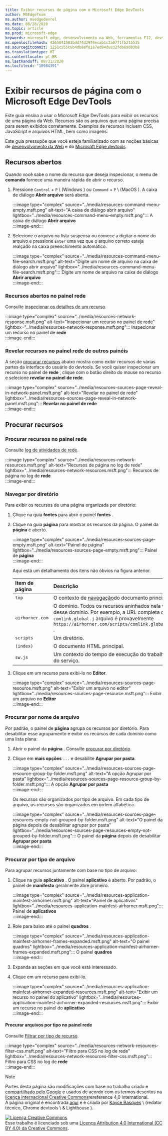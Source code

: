 ```yaml
---
title: Exibir recursos de página com o Microsoft Edge DevTools
author: MSEdgeTeam
ms.author: msedgedevrel
ms.date: 08/28/2020
ms.topic: article
ms.prod: microsoft-edge
keywords: microsoft edge, desenvolvimento na Web, ferramentas F12, devtools
ms.openlocfilehash: 4265841501bdd74d2976ecab1c2a07f1fb215535
ms.sourcegitcommit: 1251c555c6b4db8ef8187ed94d8832fdb89d03b8
ms.translationtype: MT
ms.contentlocale: pt-BR
ms.lasthandoff: 08/31/2020
ms.locfileid: "10984391"
---
```

<!-- Copyright Kayce Basques 

   Licensed under the Apache License, Version 2.0 (the "License");
   you may not use this file except in compliance with the License.
   You may obtain a copy of the License at

       https://www.apache.org/licenses/LICENSE-2.0

   Unless required by applicable law or agreed to in writing, software
   distributed under the License is distributed on an "AS IS" BASIS,
   WITHOUT WARRANTIES OR CONDITIONS OF ANY KIND, either express or implied.
   See the License for the specific language governing permissions and
   limitations under the License.  -->  





# Exibir recursos de página com o Microsoft Edge DevTools   

  

Este guia ensina a usar o Microsoft Edge DevTools para exibir os recursos de uma página da Web.  Recursos são os arquivos que uma página precisa para serem exibidos corretamente.  Exemplos de recursos incluem CSS, JavaScript e arquivos HTML, bem como imagens.  

Este guia pressupõe que você esteja familiarizado com as noções básicas de [desenvolvimento da Web][MDNLearnWebDevelopment] e do [Microsoft Edge devtools][MicrosoftEdgeDevTools].  

## Recursos abertos   

Quando você sabe o nome do recurso que deseja inspecionar, o menu de **comando** fornece uma maneira rápida de abrir o recurso.  

1.  Pressione `Control` + `P` \ (Windows \) ou `Command` + `P` \ (MacOS \).  A caixa de diálogo **Abrir arquivo** será aberta.  
    
    :::image type="complex" source="../media/resources-command-menu-empty.msft.png" alt-text="A caixa de diálogo abrir arquivo" lightbox="../media/resources-command-menu-empty.msft.png":::
       A caixa de diálogo **Abrir arquivo**  
    :::image-end:::  
    
1.  Selecione o arquivo na lista suspensa ou comece a digitar o nome do arquivo e pressione `Enter` uma vez que o arquivo correto esteja realçado na caixa preenchimento automático.  
    
    :::image type="complex" source="../media/resources-command-menu-file-search.msft.png" alt-text="Digite um nome de arquivo na caixa de diálogo abrir arquivo" lightbox="../media/resources-command-menu-file-search.msft.png":::
       Digite um nome de arquivo na caixa de diálogo **Abrir arquivo**  
    :::image-end:::  
    
### Recursos abertos no painel rede   

Consulte [inspecionar os detalhes de um recurso][DevtoolsNetworkInspectDetailsResource].  

:::image type="complex" source="../media/resources-network-response.msft.png" alt-text="Inspecionar um recurso no painel de rede" lightbox="../media/resources-network-response.msft.png":::
   Inspecionar um recurso no painel de **rede**  
:::image-end:::  

### Revelar recursos no painel rede de outros painéis   

A seção [procurar recursos](#browse-resources) abaixo mostra como exibir recursos de várias partes da interface do usuário do devtools.  Se você quiser inspecionar um recurso no painel de **rede** , clique com o botão direito do mouse no recurso e selecione **revelar no painel de rede**.  

:::image type="complex" source="../media/resources-sources-page-reveal-in-network-panel.msft.png" alt-text="Revelar no painel de rede" lightbox="../media/resources-sources-page-reveal-in-network-panel.msft.png":::
   **Revelar no painel de rede**  
:::image-end:::  

## Procurar recursos   

### Procurar recursos no painel rede   

Consulte [log de atividades de rede][DevtoolsNetworkLogActivity].  

:::image type="complex" source="../media/resources-network-resources.msft.png" alt-text="Recursos de página no log de rede" lightbox="../media/resources-network-resources.msft.png":::
   Recursos de página no log de **rede**  
:::image-end:::  

### Navegar por diretório   

Para exibir os recursos de uma página organizada por diretório:  

1.  Clique na guia **fontes** para abrir o painel **fontes** .  
1.  Clique na guia **página** para mostrar os recursos da página.  O painel da **página** é aberto.  
    
    :::image type="complex" source="../media/resources-sources-page-empty.msft.png" alt-text="Painel de página" lightbox="../media/resources-sources-page-empty.msft.png":::
       Painel de **página**  
    :::image-end:::  
    
    Aqui está um detalhamento dos itens não óbvios na figura anterior.  
    
    | Item de página | Descrição |  
    |:--- |:--- |  
    | `top` | O contexto de [navegação][MDNInlineFrame]do documento principal. |  
    | `airhorner.com` | O domínio.  Todos os recursos aninhados nela vêm desse domínio.  Por exemplo, a URL completa do `comlink.global.j` arquivo é provavelmente `https://airhorner.com/scripts/comlink.global.js` . |  
    | `scripts` | Um diretório. |  
    | `(index)` | O documento HTML principal. |  
    | `sw.js` | Um contexto do tempo de execução do trabalho do serviço. |  
    
1.  Clique em um recurso para exibi-lo no **Editor**.  
    
    :::image type="complex" source="../media/resources-sources-page-resource.msft.png" alt-text="Exibir um arquivo no editor" lightbox="../media/resources-sources-page-resource.msft.png":::
       Exibir um arquivo no **Editor**  
    :::image-end:::  
    
### Procurar por nome de arquivo   

Por padrão, o painel de **página** agrupa os recursos por diretório.  Para desabilitar esse agrupamento e exibir os recursos de cada domínio como uma lista plana:  

1.  Abrir o painel da **página** .  Consulte [procurar por diretório](#browse-by-directory).  
1.  Clique em **mais opções** `...` e desabilite **Agrupar por pasta**.  
    
    :::image type="complex" source="../media/resources-sources-page-resource-group-by-folder.msft.png" alt-text="A opção Agrupar por pasta" lightbox="../media/resources-sources-page-resource-group-by-folder.msft.png":::
       A opção **Agrupar por pasta**  
    :::image-end:::  
    
    Os recursos são organizados por tipo de arquivo.  Em cada tipo de arquivo, os recursos são organizados em ordem alfabética.  
    
    :::image type="complex" source="../media/resources-sources-page-resources-empty-not-grouped-by-folder.msft.png" alt-text="O painel da página depois de desabilitar agrupar por pasta" lightbox="../media/resources-sources-page-resources-empty-not-grouped-by-folder.msft.png":::
       O painel da **página** depois de desabilitar **Agrupar por pasta**  
    :::image-end:::  
    
### Procurar por tipo de arquivo   

Para agrupar recursos juntamente com base no tipo de arquivo:  

1.  Clique na guia **aplicativo** .  O painel **aplicativo** é aberto.  Por padrão, o painel de **manifesto** geralmente abre primeiro.  
    
    :::image type="complex" source="../media/resources-application-mainfest-airhorner.msft.png" alt-text="Painel de aplicativos" lightbox="../media/resources-application-mainfest-airhorner.msft.png":::
       Painel de **aplicativos**  
    :::image-end:::  
    
1.  Role para baixo até o painel **quadros** .  
    
    :::image type="complex" source="../media/resources-application-mainfest-airhorner-frames-expanded.msft.png" alt-text="O painel quadros" lightbox="../media/resources-application-mainfest-airhorner-frames-expanded.msft.png":::
       O painel **quadros**  
    :::image-end:::  
    
1.  Expanda as seções em que você está interessado.  
1.  Clique em um recurso para exibi-lo.  
    
    :::image type="complex" source="../media/resources-application-mainfest-airhorner-expanded-resources.msft.png" alt-text="Exibir um recurso no painel do aplicativo" lightbox="../media/resources-application-mainfest-airhorner-expanded-resources.msft.png":::
       Exibir um recurso no painel do **aplicativo**  
    :::image-end:::  
    
#### Procurar arquivos por tipo no painel rede   

Consulte [Filtrar por tipo de recurso][DevtoolsNetworkFilterByResourceType].  

:::image type="complex" source="../media/resources-network-resources-filter-css.msft.png" alt-text="Filtro para CSS no log de rede" lightbox="../media/resources-network-resources-filter-css.msft.png":::
   Filtro para CSS no log de **rede**  
:::image-end:::  

<!--  
  


-->  

<!-- links -->  

[MicrosoftEdgeDevTools]: ../../devtools-guide-chromium.md "Ferramentas de desenvolvedor do Microsoft Edge (Chromium) | Documentos da Microsoft"  
[DevtoolsNetworkFilterByResourceType]: ../network/index.md#filter-by-resource-type "Filtrar por tipo de recurso-inspecionar atividade de rede no Microsoft Edge DevTools | Documentos da Microsoft"  
[DevtoolsNetworkInspectDetailsResource]: ../network/index.md#inspect-the-details-of-the-resource "Inspecionar os detalhes da atividade de rede de inspeção de recursos no Microsoft Edge DevTools | Documentos da Microsoft"  
[DevtoolsNetworkLogActivity]: ../network/index.md#log-network-activity "Registrar atividades de rede-Inspecione a atividade de rede no Microsoft Edge DevTools | Documentos da Microsoft"  

[MDNInlineFrame]: https://developer.mozilla.org/docs/Web/HTML/Element/iframe "> de<iframe: o elemento frame embutido | MDN"  
[MDNLearnWebDevelopment]: https://developer.mozilla.org/docs/Learn "Aprender sobre desenvolvimento na Web | MDN"  

> [!NOTE]
> Partes desta página são modificações com base no trabalho criado e [compartilhado pelo Google][GoogleSitePolicies] e usados de acordo com os termos descritos na [licença internacional Creative Commons][CCA4IL]rereference 4,0 International.  
> A página original é encontrada [aqui](https://developers.google.com/web/tools/chrome-devtools/resources/index) e é criada por [Kayce Basques][KayceBasques] \ (redator técnico, Chrome devtools \ & Lighthouse \).  

[![Licença Creative Commons][CCby4Image]][CCA4IL]  
Esse trabalho é licenciado sob uma [Licença Attribution 4.0 International (CC BY 4.0) da Creative Commons][CCA4IL].  

[CCA4IL]: https://creativecommons.org/licenses/by/4.0  
[CCby4Image]: https://i.creativecommons.org/l/by/4.0/88x31.png  
[GoogleSitePolicies]: https://developers.google.com/terms/site-policies  
[KayceBasques]: https://developers.google.com/web/resources/contributors/kaycebasques  
